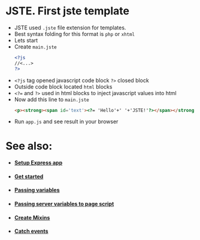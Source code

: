 # JSTE. First jste template
- JSTE used `.jste` file extension for templates.
- Best syntax folding for this format is `php` or `xhtml`
- Lets start
- Create `main.jste`
     ```xml
    <?js
    //<...>
    ?>
- `<?js` tag opened javascript code block `?>` closed block
- Outside code block located `html` blocks
- `<?=` and `?>` used in html blocks to inject javascript values into html
- Now add this line to `main.jste`
    ```html
    <p><strong><span id='text'><?= 'Hello'+' '+'JSTE!'?></span></strong></p>
    ```
- Run `app.js` and see result in your browser

# See also:
- #### [Setup Express app](https://github.com/AlexStrNik/JSTE/blob/master/jste/examples/GetStarted.md)
- #### [Get started](https://github.com/AlexStrNik/JSTE/blob/master/jste/examples/First.md)
- #### [Passing variables](https://github.com/AlexStrNik/JSTE/blob/master/jste/examples/PassVar1.md)
- #### [Passing server variables to page script](https://github.com/AlexStrNik/JSTE/blob/master/jste/examples/PassVar2.md)
- #### [Create Mixins](https://github.com/AlexStrNik/JSTE/blob/master/jste/examples/Mixin.md)
- #### [Catch events](https://github.com/AlexStrNik/JSTE/blob/master/jste/examples/Events1.md)